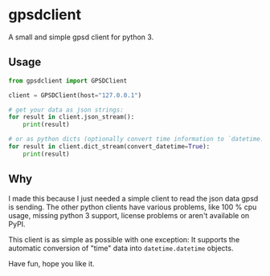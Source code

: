 # gpsdclient

A small and simple gpsd client for python 3.

## Usage

```python
from gpsdclient import GPSDClient

client = GPSDClient(host="127.0.0.1")

# get your data as json strings:
for result in client.json_stream():
    print(result)

# or as python dicts (optionally convert time information to `datetime.datetime` objects
for result in client.dict_stream(convert_datetime=True):
    print(result)
```

## Why

I made this because I just needed a simple client to read the json data gpsd is sending.
The other python clients have various problems, like 100 % cpu usage, missing python 3
support, license problems or aren't available on PyPI.

This client is as simple as possible with one exception: It supports the automatic
conversion of "time" data into `datetime.datetime` objects.

Have fun, hope you like it.
